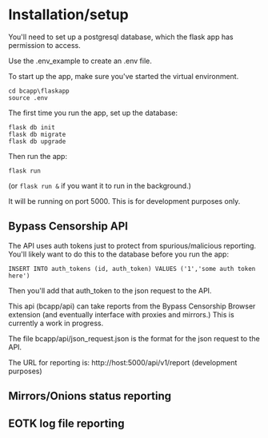 # Installation/setup

You'll need to set up a postgresql database, which the flask app has permission to access.

Use the .env_example to create an .env file.

To start up the app, make sure you've started the virtual environment.

```
cd bcapp\flaskapp
source .env
```

The first time you run the app, set up the database:

```
flask db init
flask db migrate
flask db upgrade
```

Then run the app:

`flask run`

(or `flask run &` if you want it to run in the background.)

It will be running on port 5000. This is for development purposes only.

## Bypass Censorship API

The API uses auth tokens just to protect from spurious/malicious reporting. You'll likely want to do this to the database before you run the app:

`INSERT INTO auth_tokens (id, auth_token) VALUES ('1','some auth token here')`

Then you'll add that auth_token to the json request to the API.

This api (bcapp/api) can take reports from the Bypass Censorship Browser extension (and eventually interface with proxies and mirrors.) This is currently a work in progress.

The file bcapp/api/json_request.json is the format for the json request to the API. 

The URL for reporting is: http://host:5000/api/v1/report (development purposes)

## Mirrors/Onions status reporting


## EOTK log file reporting
 
